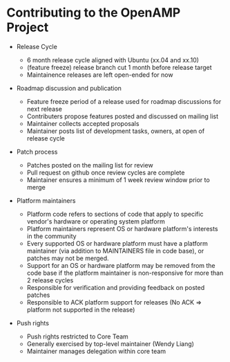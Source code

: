 # Contributing to the OpenAMP Project

- Release Cycle
  - 6 month release cycle aligned with Ubuntu (xx.04 and xx.10)
  - (feature freeze) release branch cut 1 month before release target
  - Maintainence releases are left open-ended for now

- Roadmap discussion and publication
  - Feature freeze period of a release used for roadmap discussions for next
    release
  - Contributers propose features posted and discussed on mailing list
  - Maintainer collects accepted proposals
  - Maintainer posts list of development tasks, owners, at open of release
    cycle

- Patch process
  - Patches posted on the mailing list for review
  - Pull request on github once review cycles are complete
  - Maintainer ensures a minimum of 1 week review window prior to merge

- Platform maintainers
  - Platform code refers to sections of code that apply to specific vendor's
    hardware or operating system platform
  - Platform maintainers represent OS or hardware platform's interests in the
    community
  - Every supported OS or hardware platform must have a platform maintainer
    (via addition to MAINTAINERS file in code base), or patches may not be
    merged.
  - Support for an OS or hardware platform may be removed from the code base
    if the platform maintainer is non-responsive for more than 2 release
    cycles
  - Responsible for verification and providing feedback on posted patches
  - Responsible to ACK platform support for releases (No ACK => platform not
    supported in the release)

- Push rights
  - Push rights restricted to Core Team
  - Generally exercised by top-level maintainer (Wendy Liang)
  - Maintainer manages delegation within core team
